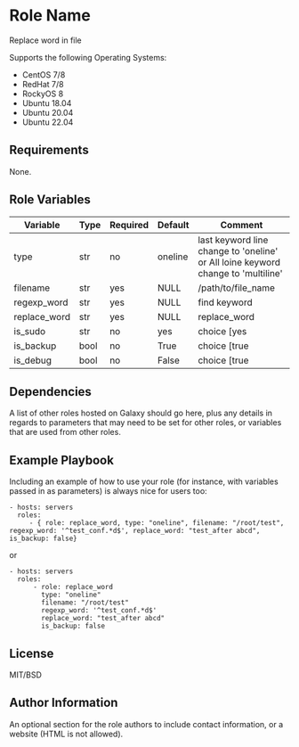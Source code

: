 
Role Name
=========

Replace word in file

Supports the following Operating Systems:
-  CentOS 7/8
-  RedHat 7/8
-  RockyOS 8 
-  Ubuntu 18.04
-  Ubuntu 20.04
-  Ubuntu 22.04

Requirements
------------

None.

Role Variables
--------------

|Variable| Type| Required | Default | Comment |
|---|---|---|---|---|
|type         | str | no  | oneline | last keyword line change to 'oneline' or All loine keyword change to 'multiline'|
|filename     | str | yes | NULL    | /path/to/file_name                  |
|regexp_word  | str | yes | NULL    | find keyword                        |
|replace_word | str | yes | NULL    | replace_word                        |
|is_sudo      | str | no  | yes     | choice [yes|no], yes is become yes  |
|is_backup    | bool| no  | True    | choice [true|false]                 |
|is_debug     | bool| no  | False   | choice [true|false]                 |


Dependencies
------------

A list of other roles hosted on Galaxy should go here, plus any details in regards to parameters that may need to be set for other roles, or variables that are used from other roles.

Example Playbook
----------------

Including an example of how to use your role (for instance, with variables passed in as parameters) is always nice for users too:

    - hosts: servers
      roles:
         - { role: replace_word, type: "oneline", filename: "/root/test", regexp_word: '^test_conf.*d$', replace_word: "test_after abcd", is_backup: false}
or

    - hosts: servers
      roles:
          - role: replace_word
            type: "oneline"
            filename: "/root/test"
            regexp_word: '^test_conf.*d$'
            replace_word: "test_after abcd"
            is_backup: false



License
-------

MIT/BSD

Author Information
------------------

An optional section for the role authors to include contact information, or a website (HTML is not allowed).
